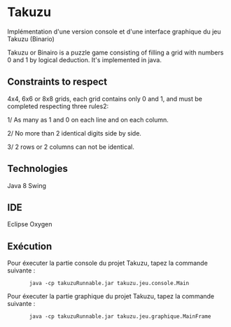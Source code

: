 # Takuzu
Implémentation d'une version console et d'une interface graphique du jeu Takuzu (Binario)

Takuzu or Binairo is a puzzle game consisting of filling a grid with numbers 0 and 1 by logical deduction. It's implemented in java.

## Constraints to respect

4x4, 6x6 or 8x8 grids, each grid contains only 0 and 1, and must be completed respecting three rules2:

1/ As many as 1 and 0 on each line and on each column.

2/ No more than 2 identical digits side by side.

3/ 2 rows or 2 columns can not be identical.

## Technologies

Java 8
Swing

## IDE

Eclipse Oxygen

## Exécution

Pour éxecuter la partie console du projet Takuzu, tapez la commande suivante :
    
           java -cp takuzuRunnable.jar takuzu.jeu.console.Main

Pour éxecuter la partie graphique du projet Takuzu, tapez la commande suivante :
    
           java -cp takuzuRunnable.jar takuzu.jeu.graphique.MainFrame
